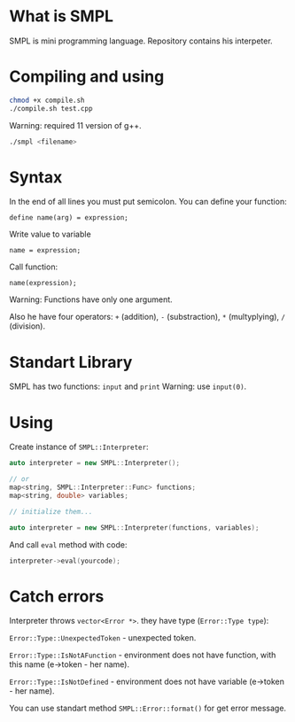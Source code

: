# What is SMPL
SMPL is mini programming language. Repository contains his interpeter.

# Compiling and using
```sh
chmod +x compile.sh
./compile.sh test.cpp
```
Warning: required 11 version of g++.

```sh
./smpl <filename>
```

# Syntax

In the end of all lines you must put semicolon.
You can define your function:
```
define name(arg) = expression;
```
Write value to variable
```
name = expression;
```
Call function:
```
name(expression);
```
Warning: Functions have only one argument.

Also he have four operators: `+` (addition), `-` (substraction), `*` (multyplying), `/` (division).

# Standart Library
SMPL has two functions: `input` and `print`
Warning: use `input(0)`.

# Using

Create instance of `SMPL::Interpreter`:
```cpp
auto interpreter = new SMPL::Interpreter();

// or
map<string, SMPL::Interpreter::Func> functions;
map<string, double> variables;

// initialize them...

auto interpreter = new SMPL::Interpreter(functions, variables);
```
And call `eval` method with code:
```cpp
interpreter->eval(yourcode);
```

# Catch errors
Interpreter throws `vector<Error *>`.
they have type (`Error::Type type`):

`Error::Type::UnexpectedToken` - unexpected token.

`Error::Type::IsNotAFunction` - environment does not have function, with this name (e->token - her name).

`Error::Type::IsNotDefined` - environment does not have variable (e->token - her name).

You can use standart method `SMPL::Error::format()` for get error message.